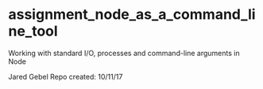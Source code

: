 # assignment_node_as_a_command_line_tool
Working with standard I/O, processes and command-line arguments in Node

Jared Gebel
Repo created: 10/11/17
